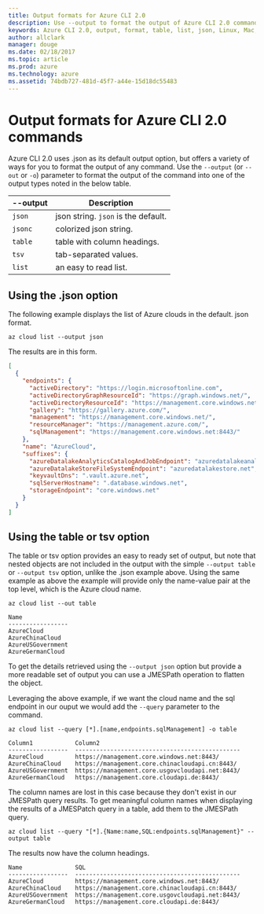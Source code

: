 ```yaml
---
title: Output formats for Azure CLI 2.0 
description: Use --output to format the output of Azure CLI 2.0 commands to tables, lists or json.
keywords: Azure CLI 2.0, output, format, table, list, json, Linux, Mac, Windows, OS X
author: allclark
manager: douge
ms.date: 02/18/2017
ms.topic: article
ms.prod: azure
ms.technology: azure
ms.assetid: 74bdb727-481d-45f7-a44e-15d18dc55483
---
```


# Output formats for Azure CLI 2.0 commands

Azure CLI 2.0 uses .json as its default output option, but offers a variety of ways for you to format the output of any command.  Use the `--output` (or `--out` or `-o`) parameter to format the output of the command into one of the output types noted in the below table. 

--output | Description
---------|-------------------------------
`json`   | json string. `json` is the default.
`jsonc`  | colorized json string.
`table`  | table with column headings.
`tsv`    | tab-separated values.
`list`   | an easy to read list.

## Using the .json option

The following example displays the list of Azure clouds in the default. json format.

```azurecli
az cloud list --output json
```

The results are in this form.

```json
[
  {
    "endpoints": {
      "activeDirectory": "https://login.microsoftonline.com",
      "activeDirectoryGraphResourceId": "https://graph.windows.net/",
      "activeDirectoryResourceId": "https://management.core.windows.net/",
      "gallery": "https://gallery.azure.com/",
      "management": "https://management.core.windows.net/",
      "resourceManager": "https://management.azure.com/",
      "sqlManagement": "https://management.core.windows.net:8443/"
    },
    "name": "AzureCloud",
    "suffixes": {
      "azureDatalakeAnalyticsCatalogAndJobEndpoint": "azuredatalakeanalytics.net",
      "azureDatalakeStoreFileSystemEndpoint": "azuredatalakestore.net",
      "keyvaultDns": ".vault.azure.net",
      "sqlServerHostname": ".database.windows.net",
      "storageEndpoint": "core.windows.net"
    }
  }
]
```
## Using the table or tsv option

The table or tsv option provides an easy to ready set of output, but note that nested objects are not included in the output with the simple `--output table` or `--output tsv` option, unlike the .json example above.  Using the same example as above the example will provide only the name-value pair at the top level, which is the Azure cloud name.

```azurecli
az cloud list --out table
```

```
Name
-----------------
AzureCloud
AzureChinaCloud
AzureUSGovernment
AzureGermanCloud
```

To get the details retrieved using the `--output json` option but provide a more readable set of output you can use a JMESPath operation to flatten the object.  

Leveraging the above example, if we want the cloud name and the sql endpoint in our ouput we would add the `--query` parameter to the command.

```azurecli
az cloud list --query [*].[name,endpoints.sqlManagement] -o table
```

```
Column1            Column2
-----------------  -----------------------------------------------
AzureCloud         https://management.core.windows.net:8443/
AzureChinaCloud    https://management.core.chinacloudapi.cn:8443/
AzureUSGovernment  https://management.core.usgovcloudapi.net:8443/
AzureGermanCloud   https://management.core.cloudapi.de:8443/
```

The column names are lost in this case because they don't exist in our JMESPath query results. 
To get meaningful column names when displaying the results of a JMESPatch query in a table,
add them to the JMESPath query.

```azurecli
az cloud list --query "[*].{Name:name,SQL:endpoints.sqlManagement}" --output table
```

The results now have the column headings.

```
Name               SQL
-----------------  -----------------------------------------------
AzureCloud         https://management.core.windows.net:8443/
AzureChinaCloud    https://management.core.chinacloudapi.cn:8443/
AzureUSGovernment  https://management.core.usgovcloudapi.net:8443/
AzureGermanCloud   https://management.core.cloudapi.de:8443/
```
